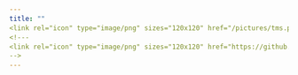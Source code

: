 ```yaml
---
title: ""
<link rel="icon" type="image/png" sizes="120x120" href="/pictures/tms.png"/>
<!---
<link rel="icon" type="image/png" sizes="120x120" href="https://github.com/uitpsypro/1/blob/main/pictures/tms.png?raw=true"/>
-->
---
```




<br/>
<!---
# This experiment is now finished! 

-->
# Experiment about attention
# [For **English** click here.](https://uitpsypro.github.io/1/eng/info)
<br/>

# Eksperiment om oppmerksomhet
# [For **Norsk** trykk her.](https://uitpsypro.github.io/1/nor/info)
<br/>


![English Poster](/pictures/new-poster-eng.png) | ![Norsk Poster](/pictures/new-poster-nor.png) 
![English poster](/pictures/poster_eng1.png) | ![Norsk poster](/pictures/poster_nor1.png) 


![Norsk poster](/pictures/1-nor-poster-2.png)


![test](/pictures/poster.png)
